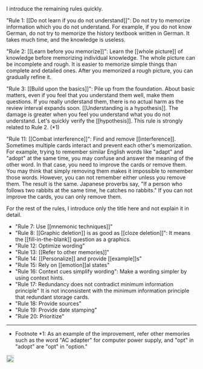 
I introduce the remaining rules quickly.

"Rule 1: [[Do not learn if you do not understand]]": Do not try to memorize information which you do not understand. For example, if you do not know German, do not try to memorize the history textbook written in German. It takes much time, and the knowledge is useless.

"Rule 2: [[Learn before you memorize]]": Learn the [[whole picture]] of knowledge before memorizing individual knowledge. The whole picture can be incomplete and rough. It is easier to memorize simple things than complete and detailed ones. After you memorized a rough picture, you can gradually refine it.

"Rule 3: [[Build upon the basics]]": Pile up from the foundation. About basic matters, even if you feel that you understand them well, make them questions. If you really understand them, there is no actual harm as the review interval expands soon. [[Understanding is a hypothesis]]. The damage is greater when you feel you understand what you do not understand. Let's quickly verify the [[hypothesis]]. This rule is strongly related to Rule 2. (*1)

"Rule 11: [[Combat interference]]": Find and remove [[interference]]. Sometimes multiple cards interact and prevent each other's memorization. For example, trying to remember similar English words like "adapt" and "adopt" at the same time, you may confuse and answer the meaning of the other word. In that case, you need to improve the cards or remove them. You may think that simply removing them makes it impossible to remember those words. However, you can not remember either unless you remove them. The result is the same. Japanese proverbs say, "If a person who follows two rabbits at the same time, he catches no rabbits." If you can not improve the cards, you can only remove them.

For the rest of the rules, I introduce only the title here and not explain it in detail.

- "Rule 7: Use [[mnemonic techniques]]"
- "Rule 8: [[Graphic deletion]] is as good as [[cloze deletion]]": It means the [[fill-in-the-blank]] question as a graphics.
- "Rule 12: Optimize wording"
- "Rule 13: [[Refer to other memories]]"
- "Rule 14: [[Personalize]] and provide [[example]]s"
- "Rule 15: Rely on [[emotion]]al states"
- "Rule 16: Context cues simplify wording": Make a wording simpler by using context hints.
- "Rule 17: Redundancy does not contradict minimum information principle" It is not inconsistent with the minimum information principle that redundant storage cards.
- "Rule 18: Provide sources"
- "Rule 19: Provide date stamping"
- "Rule 20: Prioritize"

---

- Footnote *1: As an example of the improvement, refer other memories such as the word "AC adapter" for computer power supply, and "opt" in "adopt" are "opt" in "option."

<img src='https://scrapbox.io/api/pages/nishio/en/icon' alt='en.icon' height="19.5"/>